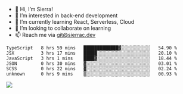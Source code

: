 - 👋 Hi, I’m Sierra!
- 👀 I’m interested in back-end development
- 🌱 I’m currently learning React, Serverless, Cloud
- 💞️ I’m looking to collaborate on learning
- 📫 Reach me via git@sierrac.dev

<!--START_SECTION:waka-->

```text
TypeScript   8 hrs 59 mins   █████████████▓░░░░░░░░░░░   54.90 %
JSX          3 hrs 17 mins   █████░░░░░░░░░░░░░░░░░░░░   20.10 %
JavaScript   3 hrs 1 mins    ████▓░░░░░░░░░░░░░░░░░░░░   18.44 %
JSON         0 hrs 30 mins   ▓░░░░░░░░░░░░░░░░░░░░░░░░   03.01 %
SCSS         0 hrs 22 mins   ▓░░░░░░░░░░░░░░░░░░░░░░░░   02.24 %
unknown      0 hrs 9 mins    ▒░░░░░░░░░░░░░░░░░░░░░░░░   00.93 %
```

<!--END_SECTION:waka-->


![](https://hit.yhype.me/github/profile?user_id=7351311)
